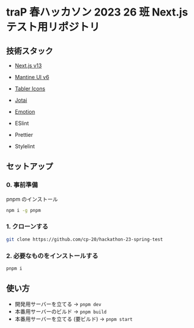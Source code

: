 # traP 春ハッカソン 2023 26 班 Next.js テスト用リポジトリ

## 技術スタック

- [Next.js v13](https://nextjs.org/)
- [Mantine UI v6](https://ui.mantine.dev/)
- [Tabler Icons](https://tabler-icons.io/)
- [Jotai](https://jotai.org/)
- [Emotion](https://emotion.sh/docs/introduction)

- ESlint
- Prettier
- Stylelint

## セットアップ

### 0. 事前準備

pnpm のインストール

```sh
npm i -g pnpm
```

### 1. クローンする

```sh
git clone https://github.com/cp-20/hackathon-23-spring-test
```

### 2. 必要なものをインストールする

```sh
pnpm i
```

## 使い方

- 開発用サーバーを立てる → `pnpm dev`
- 本番用サーバーのビルド → `pnpm build`
- 本番用サーバーを立てる (要ビルド) → `pnpm start`
